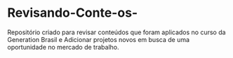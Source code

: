 # Revisando-Conte-os-
Repositório criado para revisar conteúdos que foram aplicados no curso da Generation Brasil e Adicionar projetos novos em busca de uma oportunidade no mercado de trabalho.
